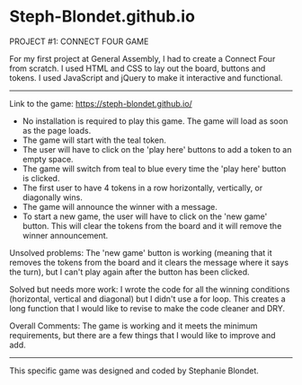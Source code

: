 # Steph-Blondet.github.io

PROJECT #1: CONNECT FOUR GAME

For my first project at General Assembly, I had to create a Connect Four from scratch. I used HTML and CSS to lay out the board, buttons
and tokens. I used JavaScript and jQuery to make it interactive and functional.

------ 
Link to the game: https://steph-blondet.github.io/

- No installation is required to play this game. The game will load as soon as the page loads.
- The game will start with the teal token.
- The user will have to click on the 'play here' buttons to add a token to an empty space.
- The game will switch from teal to blue every time the 'play here' button is clicked.
- The first user to have 4 tokens in a row horizontally, vertically, or diagonally wins.
- The game will announce the winner with a message.
- To start a new game, the user will have to click on the 'new game' button. This will clear the tokens from the board and it will remove
the winner announcement.

Unsolved problems: The 'new game' button is working (meaning that it removes the tokens from the board and it clears the message where it
says the turn), but I can't play again after the button has been clicked.

Solved but needs more work: I wrote the code for all the winning conditions (horizontal, vertical and diagonal) but I didn't use a for loop. This creates a long function that I would like to revise to make the code cleaner and DRY.

Overall Comments: The game is working and it meets the minimum requirements, but there are a few things that I would like to improve and add.

------ 
This specific game was designed and coded by Stephanie Blondet. 
